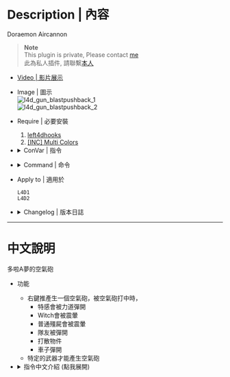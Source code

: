# Description | 內容
Doraemon Aircannon

> __Note__ <br/>
This plugin is private, Please contact [me](https://github.com/fbef0102/Game-Private_Plugin#私人插件列表-private-plugins-list)<br/>
此為私人插件, 請聯繫[本人](https://github.com/fbef0102/Game-Private_Plugin#私人插件列表-private-plugins-list)

* [Video | 影片展示](https://youtu.be/HQgxXpngBxI)

* Image | 圖示
	<br/>![l4d_gun_blastpushback_1](image/l4d_gun_blastpushback_1.gif)
	<br/>![l4d_gun_blastpushback_2](image/l4d_gun_blastpushback_2.gif)

* Require | 必要安裝
	1. [left4dhooks](https://forums.alliedmods.net/showthread.php?t=321696)
	2. [[INC] Multi Colors](https://github.com/fbef0102/L4D1_2-Plugins/releases/tag/Multi-Colors)

* <details><summary>ConVar | 指令</summary>

    * cfg/sourcemod/l4d_gun_blastpushback.cfg
        ```php
        // 0=Plugin off, 1=Plugin on.
        l4d_gun_blastpushback_allow "1"

        // Turn on the plugin in these game modes, separate by commas (no spaces). (Empty = all).
        l4d_gun_blastpushback_modes ""

        // Turn off the plugin in these game modes, separate by commas (no spaces). (Empty = none).
        l4d_gun_blastpushback_modes_off ""

        // Turn on the plugin in these game modes. 0=All, 1=Coop, 2=Survival, 4=Versus, 8=Scavenge. Add numbers together.
        l4d_gun_blastpushback_modes_tog "0"

        // When hit by the Doraemon Aircannon, push players/infected by this much force.
        l4d_gun_blastpushback_push "400"

        // How long after using the Doraemon Aircannon before it can be used again.
        l4d_gun_blastpushback_push_time "0.5"

        // How far the Doraemon Aircannon can affect entities.
        l4d_gun_blastpushback_range "800"

        // How much damage the Doraemon Aircannon does when fired.
        l4d_gun_blastpushback_damage "30"

        // How much damage the Doraemon Aircannon does when fired. (friendly fire)
        l4d_gun_blastpushback_damage_ff "1"

        // Doraemon Aircannon steam particle effect time. (0=Disable)
        l4d_gun_blastpushback_effect_time "0.5"

        // Doraemon Aircannon explosion radius override.
        l4d_gun_blastpushback_radius "150"

        // If 1, Doraemon Aircannon can affect survivors.
        l4d_gun_blastpushback_survivor "1"

        // Changes how message displays. (0: Disable, 1:In chat, 2: In Hint Box, 3: In center text)
        l4d_gun_blastpushback_announce_type "2"

        // (L4D2) Empty string to allow all. Allow these weapon IDs being used in this plugin, separate by commas (no spaces). See plugin source code for more details.
        // "weapon_pistol",					    1
        // "weapon_smg",						2
        // "weapon_pumpshotgun",				3
        // "weapon_autoshotgun",				4
        // "weapon_rifle",						5
        // "weapon_hunting_rifle",				6
        // "weapon_smg_silenced",				7
        // "weapon_shotgun_chrome",			    8
        // "weapon_rifle_desert",				9
        // "weapon_sniper_military",			10
        // "weapon_shotgun_spas",				11
        // "weapon_grenade_launcher",			12
        // "weapon_rifle_ak47",				    13
        // "weapon_pistol_magnum",				14
        // "weapon_smg_mp5",					15
        // "weapon_rifle_sg552",				16
        // "weapon_sniper_awp",				    17
        // "weapon_sniper_scout",				18
        // "weapon_rifle_m60",					19
        // "weapon_chainsaw",					20
        // "weapon_melee",						21
        // "weapon_first_aid_kit",				22
        // "weapon_defibrillator",				23
        // "weapon_upgradepack_incendiary",	    24
        // "weapon_upgradepack_explosive",		25
        // "weapon_molotov",					26
        // "weapon_pipe_bomb",					27
        // "weapon_vomitjar",					28
        // "weapon_pain_pills",				    29
        // "weapon_adrenaline",				    30
        // "weapon_gascan",					    31
        // "weapon_propanetank",				32
        // "weapon_oxygentank",				    33
        // "weapon_fireworkcrate",				34
        // "weapon_gnome",						35
        // "weapon_cola_bottles",				36
        l4d_gun_blastpushback_weapon "14,21,32,33"

        // (L4D1) Empty string to allow all. Allow these weapon IDs being used in this plugin, separate by commas (no spaces). See plugin source code for more details.
        // "weapon_pistol",					    1
        // "weapon_smg",						2
        // "weapon_pumpshotgun",				3
        // "weapon_autoshotgun",				4
        // "weapon_rifle",						5
        // "weapon_hunting_rifle",			    6
        // "weapon_first_aid_kit",			    7
        // "weapon_molotov",				    8
        // "weapon_pipe_bomb",				    9
        // "weapon_pain_pills",				    10
        // "weapon_gascan",					    11
        // "weapon_propanetank",				12
        // "weapon_oxygentank",				    13
        l4d_gun_blastpushback_weapon "6,12,13"
        ```
</details>

* <details><summary>Command | 命令</summary>
   
    None
</details>

* Apply to | 適用於
    ```
    L4D1
    L4D2
    ```

* <details><summary>Changelog | 版本日誌</summary>

    * v1.0
	    * Initial Release
</details>

- - - -
# 中文說明
多啦A夢的空氣砲

* 功能
    * 右鍵推產生一個空氣砲，被空氣砲打中時，
      * 特感會被力道彈開
      * Witch會被震暈
      * 普通殭屍會被震暈
      * 隊友被彈開
      * 打散物件
      * 車子彈開
    * 特定的武器才能產生空氣砲

* <details><summary>指令中文介紹 (點我展開)</summary>

    * cfg/sourcemod/l4d_gun_blastpushback.cfg
        ```php
        // 0=關閉插件, 1=啟動插件
        l4d_gun_blastpushback_allow "1"

        // 什麼模式下啟動此插件, 逗號區隔 (無空白). (留白 = 所有模式)
        l4d_gun_blastpushback_modes ""

        // 什麼模式下關閉此插件, 逗號區隔 (無空白). (留白 = 無)
        l4d_gun_blastpushback_modes_off ""

        // 什麼模式下啟動此插件. 0=所有模式, 1=戰役, 2=生存, 4=對抗, 8=清道夫. 請將數字相加起來
        l4d_gun_blastpushback_modes_tog "0"

        // 空氣砲的力道
        l4d_gun_blastpushback_push "400"

        // 使用空氣砲的CD間隔
        l4d_gun_blastpushback_push_time "0.5"

        // 空氣砲有效範圍
        l4d_gun_blastpushback_range "800"

        // 空氣砲對殭屍造成的傷害
        l4d_gun_blastpushback_damage "30"

        // 空氣砲對隊友造成的傷害 (友傷)
        l4d_gun_blastpushback_damage_ff "1"

        // 空氣砲有產生蒸汽效果的時間
        l4d_gun_blastpushback_effect_time "0.5"

        // 空氣砲能影響的範圍
        l4d_gun_blastpushback_radius "150"

        // 為1時，空氣砲也會影響隊友
        l4d_gun_blastpushback_survivor "1"

        // 訊息顯示位置. (0: 關閉, 1: 聊天窗, 2: 螢幕下方黑底白字窗, 3: 螢幕正中間)
        l4d_gun_blastpushback_announce_type "2"

        // (L4D2) 空=允許全武器. 填入武器的ID，只允許這些武器可以使出空氣砲, 逗號分隔（不須空格）. 請打開源碼查看武器的ID列表
        l4d_gun_blastpushback_weapon "14,21,32,33"

        // (L4D1) 空=允許全武器. 填入武器的ID，只允許這些武器可以使出空氣砲, 逗號分隔（不須空格）. 請打開源碼查看武器的ID列表
        l4d_gun_blastpushback_weapon "6,12,13"
        ```

    * 範例效果:
        ```php
        // 按下右鍵，在800公尺範圍內擊中準心指向的地方，並在被擊中的地方產生空氣砲，附近150公尺周圍內產生影響
        // 特感會被力道彈開、Witch會被震暈、普通殭屍會被震暈
        l4d_gun_blastpushback_range "800"
        l4d_gun_blastpushback_radius "150"
        ```
</details>